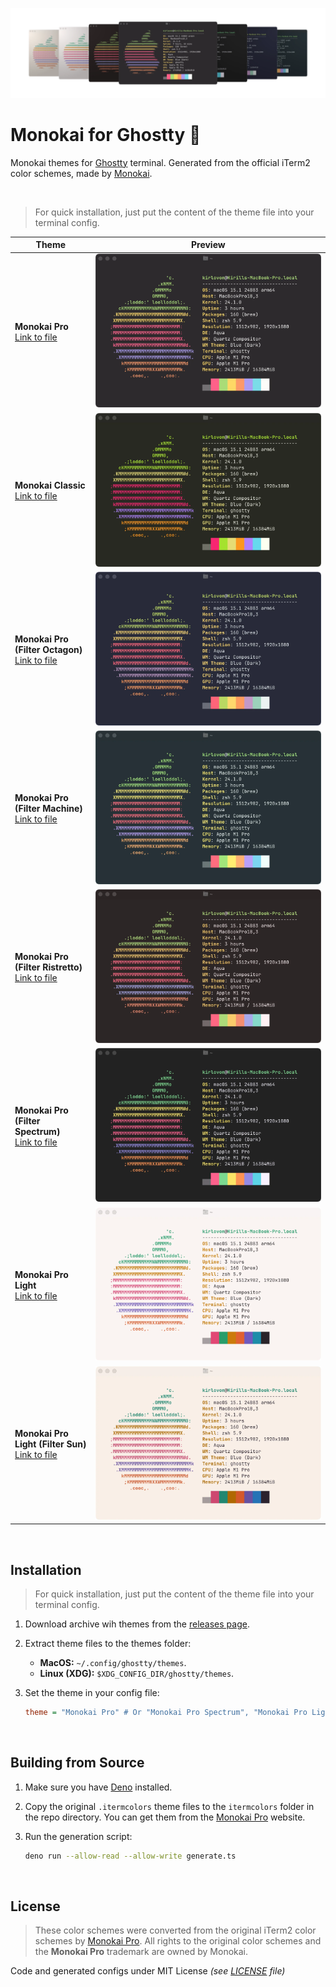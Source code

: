 ![Theme Preview](./images/preview.webp)

# Monokai for Ghostty 👻

Monokai themes for [Ghostty](https://github.com/mitchellh/ghostty) terminal. Generated from the official iTerm2 color schemes, made by [Monokai](https://monokai.com/).

<br>

> For quick installation, just put the content of the theme file into your terminal config.

| Theme                                                                               | Preview                                          |
| ----------------------------------------------------------------------------------- | ------------------------------------------------ |
| **Monokai Pro** <br> [Link to file](./Monokai%20Pro)                                | ![Monokai Pro](./images/MonokaiPro.webp)         |
| **Monokai Classic** <br> [Link to file](./Monokai%20Classic)                        | ![Monokai Classic](./images/MonokaiClassic.webp) |
| **Monokai Pro (Filter Octagon)** <br> [Link to file](./Monokai%20Pro%20Octagon)     | ![Octagon](./images/MonokaiProOctagon.webp)      |
| **Monokai Pro (Filter Machine)** <br> [Link to file](./Monokai%20Pro%20Machine)     | ![Machine](./images/MonokaiProMachine.webp)      |
| **Monokai Pro (Filter Ristretto)** <br> [Link to file](./Monokai%20Pro%20Ristretto) | ![Ristretto](./images/MonokaiProRistretto.webp)  |
| **Monokai Pro (Filter Spectrum)** <br> [Link to file](./Monokai%20Pro%20Spectrum)   | ![Spectrum](./images/MonokaiProSpectrum.webp)    |
| **Monokai Pro Light** <br> [Link to file](./Monokai%20Pro%20Light)                  | ![Light](./images/MonokaiProLight.webp)          |
| **Monokai Pro Light (Filter Sun)** <br> [Link to file](./Monokai%20Pro%20Sun)       | ![Sun](./images/MonokaiProLightSun.webp)         |

<br>

## Installation

> For quick installation, just put the content of the theme file into your terminal config.

1. Download archive wih themes from the [releases page]().

2. Extract theme files to the themes folder:

    - **MacOS:** `~/.config/ghostty/themes`.
    - **Linux (XDG):** `$XDG_CONFIG_DIR/ghostty/themes`.

3. Set the theme in your config file:
    ```ini
    theme = "Monokai Pro" # Or "Monokai Pro Spectrum", "Monokai Pro Light", etc
    ```

<br>

## Building from Source

1. Make sure you have [Deno](https://deno.land/) installed.

2. Copy the original `.itermcolors` theme files to the `itermcolors` folder in the repo directory. You can get them from the [Monokai Pro](https://monokai.pro/iterm) website.

3. Run the generation script:

    ```bash
    deno run --allow-read --allow-write generate.ts
    ```

<br>

## License

> These color schemes were converted from the original iTerm2 color schemes by [Monokai Pro](https://monokai.pro/iterm). All rights to the original color schemes and the **Monokai Pro** trademark are owned by Monokai.

Code and generated configs under MIT License _(see [LICENSE](./LICENSE) file)_

